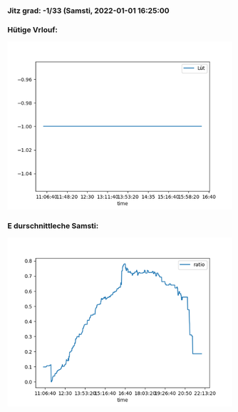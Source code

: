 ### Jitz grad: -1/33 (Samsti, 2022-01-01 16:25:00

### Hütige Vrlouf:
![Graph](Today.png)

### E durschnittleche Samsti:
![Graph](Samsti.png)